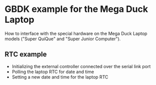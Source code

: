 # GBDK example for the Mega Duck Laptop
How to interface with the special hardware on the Mega Duck Laptop models ("Super QuiQue" and "Super Junior Computer").

## RTC example
- Initializing the external controller connected over the serial link port
- Polling the laptop RTC for date and time
- Setting a new date and time for the laptop RTC

